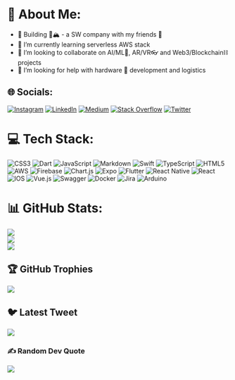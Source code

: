 # 💫 About Me:

- 🔭 Building 🍒🏔️ - a SW company with my friends 🫶
- 🌱 I’m currently learning serverless AWS stack
- 👯 I’m looking to collaborate on AI/ML🧠, AR/VR👓 and Web3/Blockchain⛓️ projects
- 🤔 I’m looking for help with hardware 👾 development and logistics

## 🌐 Socials:
[![Instagram](https://img.shields.io/badge/Instagram-%23E4405F.svg?logo=Instagram&logoColor=white)](https://instagram.com/erik_hric) [![LinkedIn](https://img.shields.io/badge/LinkedIn-%230077B5.svg?logo=linkedin&logoColor=white)](https://www.linkedin.com/in/erikhric/) [![Medium](https://img.shields.io/badge/Medium-12100E?logo=medium&logoColor=white)](https://medium.com/@erik-hric) [![Stack Overflow](https://img.shields.io/badge/-Stackoverflow-FE7A16?logo=stack-overflow&logoColor=white)](https://stackoverflow.com/users/3219743) [![Twitter](https://img.shields.io/badge/Twitter-%231DA1F2.svg?logo=Twitter&logoColor=white)](https://twitter.com/ErikHric) 

# 💻 Tech Stack:
![CSS3](https://img.shields.io/badge/css3-%231572B6.svg?style=flat&logo=css3&logoColor=white) ![Dart](https://img.shields.io/badge/dart-%230175C2.svg?style=flat&logo=dart&logoColor=white) ![JavaScript](https://img.shields.io/badge/javascript-%23323330.svg?style=flat&logo=javascript&logoColor=%23F7DF1E) ![Markdown](https://img.shields.io/badge/markdown-%23000000.svg?style=flat&logo=markdown&logoColor=white) ![Swift](https://img.shields.io/badge/swift-F54A2A?style=flat&logo=swift&logoColor=white) ![TypeScript](https://img.shields.io/badge/typescript-%23007ACC.svg?style=flat&logo=typescript&logoColor=white) ![HTML5](https://img.shields.io/badge/html5-%23E34F26.svg?style=flat&logo=html5&logoColor=white) ![AWS](https://img.shields.io/badge/AWS-%23FF9900.svg?style=flat&logo=amazon-aws&logoColor=white) ![Firebase](https://img.shields.io/badge/firebase-%23039BE5.svg?style=flat&logo=firebase) ![Chart.js](https://img.shields.io/badge/chart.js-F5788D.svg?style=flat&logo=chart.js&logoColor=white) ![Expo](https://img.shields.io/badge/expo-1C1E24?style=flat&logo=expo&logoColor=#D04A37) ![Flutter](https://img.shields.io/badge/Flutter-%2302569B.svg?style=flat&logo=Flutter&logoColor=white) ![React Native](https://img.shields.io/badge/react_native-%2320232a.svg?style=flat&logo=react&logoColor=%2361DAFB) ![React](https://img.shields.io/badge/react-%2320232a.svg?style=flat&logo=react&logoColor=%2361DAFB) ![IOS](https://img.shields.io/badge/IOS-%2320232a.svg?style=flat&logo=apple&logoColor=white) ![Vue.js](https://img.shields.io/badge/vuejs-%2335495e.svg?style=flat&logo=vuedotjs&logoColor=%234FC08D) ![Swagger](https://img.shields.io/badge/-Swagger-%23Clojure?style=flat&logo=swagger&logoColor=white) ![Docker](https://img.shields.io/badge/docker-%230db7ed.svg?style=flat&logo=docker&logoColor=white) ![Jira](https://img.shields.io/badge/jira-%230A0FFF.svg?style=flat&logo=jira&logoColor=white) ![Arduino](https://img.shields.io/badge/-Arduino-00979D?style=flat&logo=Arduino&logoColor=white)
# 📊 GitHub Stats:
![](https://github-readme-stats.vercel.app/api?username=erikhric&hide_border=true&include_all_commits=true&count_private=true)<br/>
![](https://github-readme-streak-stats.herokuapp.com/?user=erikhric&hide_border=true)<br/>
![](https://github-readme-stats.vercel.app/api/top-langs/?username=erikhric&hide_border=true&include_all_commits=true&count_private=true&layout=compact)

## 🏆 GitHub Trophies
![](https://github-profile-trophy.vercel.app/?username=erikhric&theme=darkhub&no-frame=true&no-bg=false&margin-w=4)

## 🐦 Latest Tweet
[![](https://gtce.itsvg.in/api?username=ErikHric)](https://github.com/VishwaGauravIn/github-twitter-card-embed)

### ✍️ Random Dev Quote
![](https://quotes-github-readme.vercel.app/api?type=horizontal&theme=radical)

<!--### 😂 Random Dev Meme-->
<!--<img src="https://random-memer.herokuapp.com/" width="512px"/>-->

<!------->
<!--[![](https://visitcount.itsvg.in/api?id=erikhric&icon=9&color=12)](https://visitcount.itsvg.in)-->

<!-- Proudly created with GPRM ( https://gprm.itsvg.in ) -->
